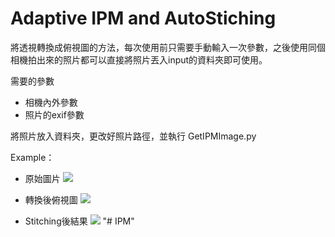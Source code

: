 # Adaptive IPM and AutoStiching

將透視轉換成俯視圖的方法，每次使用前只需要手動輸入一次參數，之後使用同個相機拍出來的照片都可以直接將照片丟入input的資料夾即可使用。

需要的參數
* 相機內外參數
* 照片的exif參數

將照片放入資料夾，更改好照片路徑，並執行 GetIPMImage.py

Example：
* 原始圖片
![](https://i.imgur.com/2YPWbaZ.png)

* 轉換後俯視圖
![](https://i.imgur.com/mpvmbTx.png)

* Stitching後結果
![](https://i.imgur.com/h0zYqLO.png)
"# IPM" 
